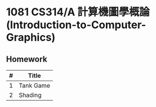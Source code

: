 # 1081 CS314/A 計算機圖學概論 (Introduction-to-Computer-Graphics)

## Homework

| #    | Title                           |
| ---- | ------------------------------- |
| 1    | Tank Game                       |
| 2    | Shading                         |
